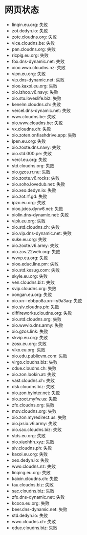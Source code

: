 # 网页状态
- linqin.eu.org: 失败
- zot.dedyn.io: 失败
- zote.cloudns.org: 失败
- vice.cloudns.be: 失败
- pan.cloudns.org: 失败
- ricpig.eu.org: 失败
- fox.dns-dynamic.net: 失败
- xioo.wwo.cloudns.nz: 失败
- vipn.eu.org: 失败
- vip.dns-dynamic.net: 失败
- xioo.kaxoi.eu.org: 失败
- xio.lzhoo.v6.navy: 失败
- xio.stu.loveslife.biz: 失败
- kenelm.cloudns.ch: 失败
- vercel.dns-dynamic.net: 失败
- wwv.cloudns.be: 失败
- xio.wwv.cloudns.be: 失败
- vx.cloudns.ch: 失败
- xio.zoten.onflashdrive.app: 失败
- ipen.eu.org: 失败
- xio.zoxte.dns.navy: 失败
- xio.std.000.pe: 失败
- vercl.eu.org: 失败
- std.cloudns.org: 失败
- xio.gzos.rr.nu: 失败
- xio.zoxte.v6.rocks: 失败
- xio.soho.lovedub.net: 失败
- xio.xeo.dedyn.io: 失败
- xio.zot.rf.gd: 失败
- ipzo.eu.org: 失败
- xioo.jxios.dynv6.net: 失败
- xiolin.dns-dynamic.net: 失败
- vipk.eu.org: 失败
- xio.std.cloudns.ch: 失败
- xio.vip.dns-dynamic.net: 失败
- suke.eu.org: 失败
- xio.zoxte.v6.army: 失败
- xio.zos.22web.org: 失败
- wvvp.eu.org: 失败
- xioo.educ.line.pm: 失败
- xio.std.kesug.com: 失败
- skyle.eu.org: 失败
- ven.cloudns.biz: 失败
- svip.cloudns.org: 失败
- xongan.eu.org: 失败
- xio.xn--ebbpo8a.xn--y9a3aq: 失败
- xio.siv.cloudns.ph: 失败
- diffireworks.cloudns.org: 失败
- xio.std.cloudns.org: 失败
- xio.wwvio.dns.army: 失败
- xio.gzos.link: 失败
- skvip.eu.org: 失败
- zosx.eu.org: 失败
- viko.eu.org: 失败
- xio.edu.publicvm.com: 失败
- virgo.cloudns.biz: 失败
- cdue.cloudns.ch: 失败
- xio.zon.lookin.at: 失败
- vast.cloudns.ch: 失败
- dsk.cloudns.biz: 失败
- xio.zon.byinter.net: 失败
- xio.zoot.myfw.us: 失败
- zfo.cloudns.org: 失败
- mov.cloudns.org: 失败
- xio.zon.myredirect.us: 失败
- xio.jxsio.v6.army: 失败
- xio.sac.cloudns.biz: 失败
- stds.eu.org: 失败
- xio.xiaohhh.xyz: 失败
- siv.cloudns.ph: 失败
- kaxoi.eu.org: 失败
- xeo.dedyn.io: 失败
- wwo.cloudns.nz: 失败
- linqing.eu.org: 失败
- kaixin.cloudns.ch: 失败
- tau.cloudns.biz: 失败
- sac.cloudns.biz: 失败
- zfo.dns-dynamic.net: 失败
- kcoco.eu.org: 失败
- beer.dns-dynamic.net: 失败
- std.dedyn.io: 失败
- wwo.cloudns.ch: 失败
- educ.cloudns.biz: 失败
